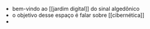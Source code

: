 - bem-vindo ao [[jardim digital]] do sinal algedônico
- o objetivo desse espaço é falar sobre [[cibernética]]
-